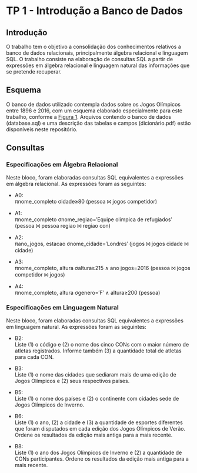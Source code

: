 # TP 1 - Introdução a Banco de Dados  

## Introdução  

O trabalho tem o objetivo a consolidação dos conhecimentos relativos a banco de dados relacionais, principalmente álgebra relacional e linguagem SQL. O trabalho consiste na elaboração de consultas SQL a partir de expressões em álgebra relacional e linguagem natural das informações que se pretende recuperar.  

## Esquema  

O banco de dados utilizado contempla dados sobre os Jogos Olímpicos entre 1896 e 2016, com um esquema elaborado especialmente para este trabalho, conforme a [Figura 1](https://github.com/IgorHen0/TP-1-Introducao-a-Banco-de-Dados/blob/main/Esquema%20do%20Banco%20de%20Dados.png). Arquivos contendo o banco de dados (database.sql) e uma descrição das tabelas e campos (dicionário.pdf) estão disponíveis neste repositório.  

## Consultas  

### Especificações em Álgebra Relacional  

Neste bloco, foram elaboradas consultas SQL equivalentes a expressões em álgebra relacional. As expressões foram as seguintes:

- A0:  
  πnome_completo σidade≥80 (pessoa ⨝ jogos competidor)  

- A1:  
  πnome_completo σnome_regiao=′Equipe olímpica de refugiados′ (pessoa ⨝ pessoa regiao ⨝ regiao con)  

- A2:  
  πano_jogos, estacao σnome_cidade=′Londres′ (jogos ⨝ jogos cidade ⨝ cidade)  

- A3:  
  πnome_completo, altura σaltura≥215 ∧ ano jogos=2016 (pessoa ⨝ jogos competidor ⨝ jogos)  

- A4:  
  πnome_completo, altura σgenero=′F′ ∧ altura≥200 (pessoa)  

### Especificações em Linguagem Natural  

Neste bloco, foram elaboradas consultas SQL equivalentes a expressões em linguagem natural. As expressões foram as seguintes:  

- B2:  
  Liste (1) o código e (2) o nome dos cinco CONs com o maior número de atletas registrados. Informe também (3) a quantidade total de atletas para cada CON.  

- B3:  
  Liste (1) o nome das cidades que sediaram mais de uma edição de Jogos Olímpicos e (2) seus respectivos países.  

- B5:  
  Liste (1) o nome dos países e (2) o continente com cidades sede de Jogos Olímpicos de Inverno.  

- B6:  
  Liste (1) o ano, (2) a cidade e (3) a quantidade de esportes diferentes que foram disputados em cada edição dos Jogos Olímpicos de Verão. Ordene os resultados da edição mais antiga para a mais recente.  

- B8:  
  Liste (1) o ano dos Jogos Olímpicos de Inverno e (2) a quantidade de CONs participantes. Ordene os resultados da edição mais antiga para a mais recente.  
